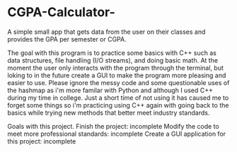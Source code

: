 # CGPA-Calculator-
A simple small app that gets data from the user on their classes and provides the GPA per semester or CGPA.

The goal with this program is to practice some basics with C++ such as data structures, file handling (I/O streams), and doing basic math.
At the moment the user only interacts with the program through the terminal, but loking to in the future create a GUI to make the program more pleasing and easier to use.
Please ignore the messy code and some questionable uses of the hashmap as i'm more familar with Python and although I used C++ during my time in college. Just a short time of not using it has caused me to forget some things so i'm practicing using C++ again with going back to the basics while trying new methods that better meet industry standards.

Goals with this project.
    Finish the project: incomplete
    Modify the code to meet more professional standards: incomplete
    Create a GUI application for this project: incomplete
